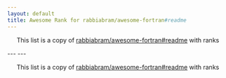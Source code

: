 ```yaml
---
layout: default
title: Awesome Rank for rabbiabram/awesome-fortran#readme
---
```


<p align="center">
	This list is a copy of <a href="https://github.com/rabbiabram/awesome-fortran#readme">rabbiabram/awesome-fortran#readme</a> with ranks
</p>
---
---
<p align="center">
	This list is a copy of <a href="https://github.com/rabbiabram/awesome-fortran#readme">rabbiabram/awesome-fortran#readme</a> with ranks
</p>
